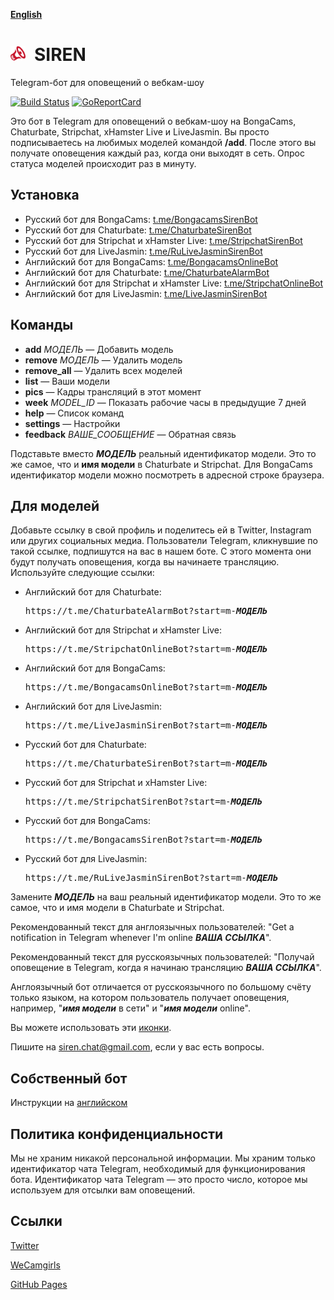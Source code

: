 __[English](README.md)__

<img src="docs/icons/siren.svg" width="24" height="24">&ensp;SIREN
==================================================================
Telegram-бот для оповещений о вебкам-шоу

[![Build Status](https://travis-ci.org/bcmk/siren.png)](https://travis-ci.org/bcmk/siren)
[![GoReportCard](http://goreportcard.com/badge/bcmk/siren)](http://goreportcard.com/report/bcmk/siren)

Это бот в Telegram для оповещений о вебкам-шоу на BongaCams, Chaturbate, Stripchat, xHamster Live и LiveJasmin.
Вы просто подписываетесь на любимых моделей командой __/add__.
После этого вы получате оповещения каждый раз, когда они выходят в сеть.
Опрос статуса моделей происходит раз в минуту.

Установка
---------

* Русский бот для BongaCams: [t.me/BongacamsSirenBot](https://t.me/BongacamsSirenBot)
* Русский бот для Chaturbate: [t.me/ChaturbateSirenBot](https://t.me/ChaturbateSirenBot)
* Русский бот для Stripchat и xHamster Live: [t.me/StripchatSirenBot](https://t.me/StripchatSirenBot)
* Русский бот для LiveJasmin: [t.me/RuLiveJasminSirenBot](https://t.me/RuLiveJasminSirenBot)
* Английский бот для BongaCams: [t.me/BongacamsOnlineBot](https://t.me/BongacamsOnlineBot)
* Английский бот для Chaturbate: [t.me/ChaturbateAlarmBot](https://t.me/ChaturbateAlarmBot)
* Английский бот для Stripchat и xHamster Live: [t.me/StripchatOnlineBot](https://t.me/StripchatOnlineBot)
* Английский бот для LiveJasmin: [t.me/LiveJasminSirenBot](https://t.me/LiveJasminSirenBot)

Команды
-------

* __add__ _МОДЕЛЬ_ — Добавить модель
* __remove__ _МОДЕЛЬ_ — Удалить модель
* __remove_all__ — Удалить всех моделей
* __list__ — Ваши модели
* __pics__ — Кадры трансляций в этот момент
* __week__ _MODEL_ID_ — Показать рабочие часы в предыдущие 7 дней
* __help__ — Список команд
* __settings__ — Настройки
* __feedback__ _ВАШЕ_СООБЩЕНИЕ_ — Обратная связь

Подставьте вместо ___МОДЕЛЬ___ реальный идентификатор модели.
Это то же самое, что и __имя модели__ в Chaturbate и Stripchat.
Для BongaCams идентификатор модели можно посмотреть в адресной строке браузера.

Для моделей
-----------

Добавьте ссылку в свой профиль и поделитесь ей в Twitter, Instagram или других социальных медиа.
Пользователи Telegram, кликнувшие по такой ссылке, подпишутся на вас в нашем боте.
С этого момента они будут получать оповещения, когда вы начинаете трансляцию.
Используйте следующие ссылки:

* Английский бот для Chaturbate:  
  <pre>https://t.me/ChaturbateAlarmBot?start=m-<b><i>МОДЕЛЬ</i></b></pre>
* Английский бот для Stripchat и xHamster Live:  
  <pre>https://t.me/StripchatOnlineBot?start=m-<b><i>МОДЕЛЬ</i></b></pre>
* Английский бот для BongaCams:  
  <pre>https://t.me/BongacamsOnlineBot?start=m-<b><i>МОДЕЛЬ</i></b></pre>
* Английский бот для LiveJasmin:  
  <pre>https://t.me/LiveJasminSirenBot?start=m-<b><i>МОДЕЛЬ</i></b></pre>
* Русский бот для Chaturbate:  
  <pre>https://t.me/ChaturbateSirenBot?start=m-<b><i>МОДЕЛЬ</i></b></pre>
* Русский бот для Stripchat и xHamster Live:  
  <pre>https://t.me/StripchatSirenBot?start=m-<b><i>МОДЕЛЬ</i></b></pre>
* Русский бот для BongaCams:  
  <pre>https://t.me/BongacamsSirenBot?start=m-<b><i>МОДЕЛЬ</i></b></pre>
* Русский бот для LiveJasmin:  
  <pre>https://t.me/RuLiveJasminSirenBot?start=m-<b><i>МОДЕЛЬ</i></b></pre>

Замените ___МОДЕЛЬ___ на ваш реальный идентификатор модели.
Это то же самое, что и имя модели в Chaturbate и Stripchat.

Рекомендованный текст для англоязычных пользователей: "Get a notification in Telegram whenever I'm online ___ВАША ССЫЛКА___".

Рекомендованный текст для русскоязычных пользователей: "Получай оповещение в Telegram, когда я начинаю трансляцию ___ВАША ССЫЛКА___".

Англоязычный бот отличается от русскоязычного по большому счёту только языком, на котором пользователь получает оповещения, например, "___имя модели___ в сети" и "___имя модели___ online".

Вы можете использовать эти [иконки](https://github.com/bcmk/siren/tree/master/docs/icons).

Пишите на siren.chat@gmail.com, если у вас есть вопросы.

Собственный бот
---------------

Инструкции на [английском](README.md)

Политика конфиденциальности
---------------------------

Мы не храним никакой персональной информации.
Мы храним только идентификатор чата Telegram, необходимый для функционирования бота.
Идентификатор чата Telegram — это просто число, которое мы используем для отсылки вам оповещений.

Ссылки
------

[Twitter](https://twitter.com/siren_tlg)

[WeCamgirls](https://www.wecamgirls.com/users/sirenbot)

[GitHub Pages](https://siren.chat/ru.html)

